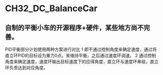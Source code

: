 # CH32_DC_BalanceCar
##  自制的平衡小车的开源程序+硬件，某些地方尚不完善。
PID平衡部分计划使用两种方案进行对比
1 即不通过控制角度来确定速度，通过将直立环PID的目标设为重力0点，来维持平衡，之后通过速度环调速。
2 通过控制角度来确定速度，速度环输出目标速度下的应得角度，直立环与速度环串级，直立环负责达到对应角度。
